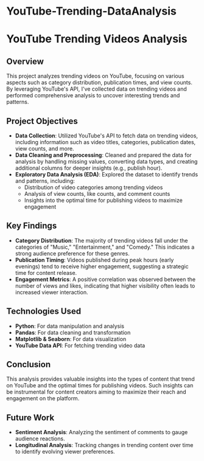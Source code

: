 # YouTube-Trending-DataAnalysis
# YouTube Trending Videos Analysis

## Overview

This project analyzes trending videos on YouTube, focusing on various aspects such as category distribution, publication times, and view counts. By leveraging YouTube's API, I've collected data on trending videos and performed comprehensive analysis to uncover interesting trends and patterns.

## Project Objectives

- **Data Collection**: Utilized YouTube's API to fetch data on trending videos, including information such as video titles, categories, publication dates, view counts, and more.
- **Data Cleaning and Preprocessing**: Cleaned and prepared the data for analysis by handling missing values, converting data types, and creating additional columns for deeper insights (e.g., publish hour).
- **Exploratory Data Analysis (EDA)**: Explored the dataset to identify trends and patterns, including:
  - Distribution of video categories among trending videos
  - Analysis of view counts, like counts, and comment counts
  - Insights into the optimal time for publishing videos to maximize engagement

## Key Findings

- **Category Distribution**: The majority of trending videos fall under the categories of "Music," "Entertainment," and "Comedy." This indicates a strong audience preference for these genres.
- **Publication Timing**: Videos published during peak hours (early evenings) tend to receive higher engagement, suggesting a strategic time for content release.
- **Engagement Metrics**: A positive correlation was observed between the number of views and likes, indicating that higher visibility often leads to increased viewer interaction.

## Technologies Used

- **Python**: For data manipulation and analysis
- **Pandas**: For data cleaning and transformation
- **Matplotlib & Seaborn**: For data visualization
- **YouTube Data API**: For fetching trending video data

## Conclusion

This analysis provides valuable insights into the types of content that trend on YouTube and the optimal times for publishing videos. Such insights can be instrumental for content creators aiming to maximize their reach and engagement on the platform.

## Future Work

- **Sentiment Analysis**: Analyzing the sentiment of comments to gauge audience reactions.
- **Longitudinal Analysis**: Tracking changes in trending content over time to identify evolving viewer preferences.

